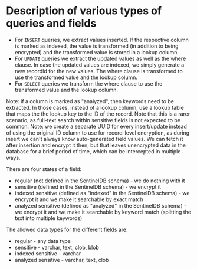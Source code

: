 # Description of various types of queries and fields

- For `INSERT` queries, we extract values inserted. If the respective column is marked as indexed, the value is transformed (in addition to being encrypted) and the transformed value is stored in a lookup column.
- For `UPDATE` queries we extract the updated values as well as the where clause. In case the updated values are indexed, we simply generate a new recordId for the new values. The where clause is transformed to use the transformed value and the lookup column.
- For `SELECT` queries we transform the where clause to use the transformed value and the lookup column. 

Note: if a column is marked as "analyzed", then keywords need to be extracted. In those cases, instead of a lookup column, use a lookup table that maps the the lookup key to the ID of the record. Note that this is a rarer scenario, as full-text search within sensitive fields is not expected to be common.
Note: we create a separate UUID for every insert/update instead of using the original ID column to use for record-level encryption, as during insert we can't always know auto-generated field values. We can fetch it after insertion and encrypt it then, but that leaves unencrypted data in the database for a brief period of time, which can be intercepted in multiple ways.

There are four states of a field:
- regular (not defined in the SentinelDB schema) - we do nothing with it
- sensitive (defined in the SentinelDB schema) - we encrypt it
- indexed sensitive (defined as "indexed" in the SentinelDB schema) - we encrypt it and we make it searchable by exact match
- analyzed sensitive (defined as "analyzed" in the SentinelDB schema) - we encrypt it and we make it searchable by keyword match (splitting the text into multiple keywords)

The allowed data types for the different fields are:
- regular - any data type
- sensitive - varchar, text, clob, blob
- indexed sensitive - varchar
- analyzed sensitive - varchar, text, clob 